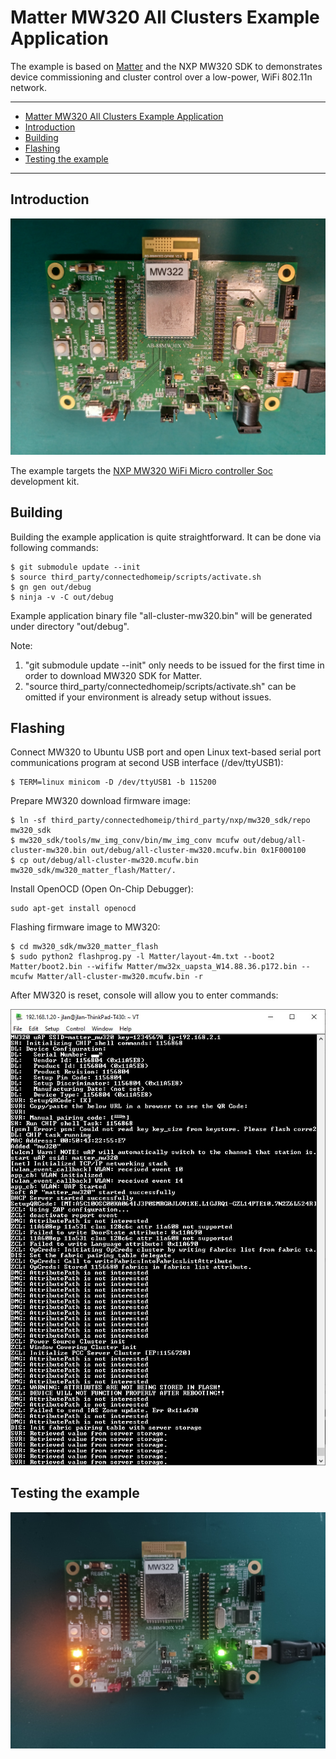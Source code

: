 # Matter MW320 All Clusters Example Application

The example is based on
[Matter](https://github.com/project-chip/connectedhomeip) and the NXP MW320 SDK
to demonstrates device commissioning and cluster control over a low-power, WiFi
802.11n network.

<hr>

-   [Matter MW320 All Clusters Example Application](#matter-mw320-all-clusters-example-application)
-   [Introduction](#introduction)
-   [Building](#building)
-   [Flashing](#flashing)
-   [Testing the example](#testing-the-example)

<hr>

<a name="intro"></a>

## Introduction

![MW320](../../../platform/nxp/mw320/doc/images/mw320.jpg)

The example targets the
[NXP MW320 WiFi Micro controller Soc](https://www.nxp.com/products/wireless/wi-fi-plus-bluetooth/88mw32x-802-11n-wi-fi-microcontroller-soc:88MW32X)
development kit.

<a name="building"></a>

## Building

Building the example application is quite straightforward. It can be done via
following commands:
```
$ git submodule update --init
$ source third_party/connectedhomeip/scripts/activate.sh
$ gn gen out/debug
$ ninja -v -C out/debug
```
Example application binary file "all-cluster-mw320.bin" will be generated under
directory "out/debug".

Note:
1. "git submodule update --init" only needs to be issued for the first time in order
   to download MW320 SDK for Matter.
2. "source third_party/connectedhomeip/scripts/activate.sh" can be omitted if your
   environment is already setup without issues.

<a name="flashdebug"></a>

## Flashing

Connect MW320 to Ubuntu USB port and open Linux text-based serial port communications
program at second USB interface (/dev/ttyUSB1):
```
$ TERM=linux minicom -D /dev/ttyUSB1 -b 115200
```

Prepare MW320 download firmware image:
```
$ ln -sf third_party/connectedhomeip/third_party/nxp/mw320_sdk/repo mw320_sdk
$ mw320_sdk/tools/mw_img_conv/bin/mw_img_conv mcufw out/debug/all-cluster-mw320.bin out/debug/all-cluster-mw320.mcufw.bin 0x1F000100
$ cp out/debug/all-cluster-mw320.mcufw.bin mw320_sdk/mw320_matter_flash/Matter/.
```

Install OpenOCD (Open On-Chip Debugger):
```
sudo apt-get install openocd
```

Flashing firmware image to MW320:
```
$ cd mw320_sdk/mw320_matter_flash
$ sudo python2 flashprog.py -l Matter/layout-4m.txt --boot2 Matter/boot2.bin --wififw Matter/mw32x_uapsta_W14.88.36.p172.bin --mcufw Matter/all-cluster-mw320.mcufw.bin -r
```

After MW320 is reset, console will allow you to enter commands:

![MW320_CONSOLE](../../../platform/nxp/mw320/doc/images/mw320_console.jpg)

## Testing the example

![MW320 LED ON](../../../platform/nxp/mw320/doc/images/mw320_on.jpg)

